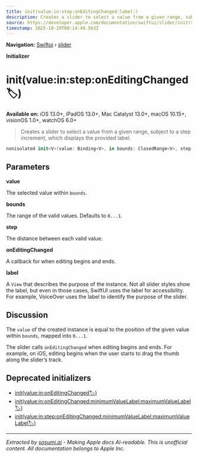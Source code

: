 ```yaml
---
title: init(value:in:step:onEditingChanged:label:)
description: Creates a slider to select a value from a given range, subject to a step increment, which displays the provided label.
source: https://developer.apple.com/documentation/swiftui/slider/init(value:in:step:oneditingchanged:label:)
timestamp: 2025-10-29T00:14:49.563Z
---
```


**Navigation:** [Swiftui](/documentation/swiftui) › [slider](/documentation/swiftui/slider)

**Initializer**

# init(value:in:step:onEditingChanged:label:)

**Available on:** iOS 13.0+, iPadOS 13.0+, Mac Catalyst 13.0+, macOS 10.15+, visionOS 1.0+, watchOS 6.0+

> Creates a slider to select a value from a given range, subject to a step increment, which displays the provided label.

```swift
nonisolated init<V>(value: Binding<V>, in bounds: ClosedRange<V>, step: V.Stride = 1, onEditingChanged: @escaping (Bool) -> Void = { _ in }, @ViewBuilder label: () -> Label) where V : BinaryFloatingPoint, V.Stride : BinaryFloatingPoint
```

## Parameters

**value**

The selected value within `bounds`.



**bounds**

The range of the valid values. Defaults to `0...1`.



**step**

The distance between each valid value.



**onEditingChanged**

A callback for when editing begins and ends.



**label**

A `View` that describes the purpose of the instance. Not all slider styles show the label, but even in those cases, SwiftUI uses the label for accessibility. For example, VoiceOver uses the label to identify the purpose of the slider.



## Discussion

The `value` of the created instance is equal to the position of the given value within `bounds`, mapped into `0...1`.

The slider calls `onEditingChanged` when editing begins and ends. For example, on iOS, editing begins when the user starts to drag the thumb along the slider’s track.

## Deprecated initializers

- [init(value:in:onEditingChanged:label:)](/documentation/swiftui/slider/init(value:in:oneditingchanged:label:))
- [init(value:in:onEditingChanged:minimumValueLabel:maximumValueLabel:label:)](/documentation/swiftui/slider/init(value:in:oneditingchanged:minimumvaluelabel:maximumvaluelabel:label:))
- [init(value:in:step:onEditingChanged:minimumValueLabel:maximumValueLabel:label:)](/documentation/swiftui/slider/init(value:in:step:oneditingchanged:minimumvaluelabel:maximumvaluelabel:label:))

---

*Extracted by [sosumi.ai](https://sosumi.ai) - Making Apple docs AI-readable.*
*This is unofficial content. All documentation belongs to Apple Inc.*
